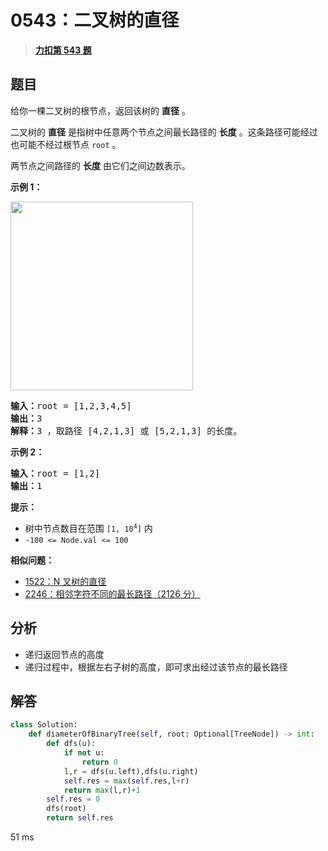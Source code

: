 # 0543：二叉树的直径


> <u>**[力扣第 543 题](https://leetcode.cn/problems/diameter-of-binary-tree/)**</u>

## 题目

<p>给你一棵二叉树的根节点，返回该树的 <strong>直径</strong> 。</p>

<p>二叉树的 <strong>直径</strong> 是指树中任意两个节点之间最长路径的 <strong>长度</strong> 。这条路径可能经过也可能不经过根节点 <code>root</code> 。</p>

<p>两节点之间路径的 <strong>长度</strong> 由它们之间边数表示。</p>



<p><strong class="example">示例 1：</strong></p>
<img alt="" src="https://assets.leetcode.com/uploads/2021/03/06/diamtree.jpg" style="width: 292px; height: 302px;" />
<pre>
<strong>输入：</strong>root = [1,2,3,4,5]
<strong>输出：</strong>3
<strong>解释：</strong>3 ，取路径 [4,2,1,3] 或 [5,2,1,3] 的长度。
</pre>

<p><strong class="example">示例 2：</strong></p>

<pre>
<strong>输入：</strong>root = [1,2]
<strong>输出：</strong>1
</pre>



<p><strong>提示：</strong></p>

<ul>
<li>树中节点数目在范围 <code>[1, 10<sup>4</sup>]</code> 内</li>
<li><code>-100 &lt;= Node.val &lt;= 100</code></li>
</ul>


**相似问题：**
- [1522：N 叉树的直径](/leetcode/1522)
- [2246：相邻字符不同的最长路径（2126 分）](/leetcode/2246)


## 分析

- 递归返回节点的高度
- 递归过程中，根据左右子树的高度，即可求出经过该节点的最长路径

## 解答

```python
class Solution:
    def diameterOfBinaryTree(self, root: Optional[TreeNode]) -> int:
        def dfs(u):
            if not u:
                return 0
            l,r = dfs(u.left),dfs(u.right)
            self.res = max(self.res,l+r)
            return max(l,r)+1
        self.res = 0
        dfs(root)
        return self.res
```

51 ms
